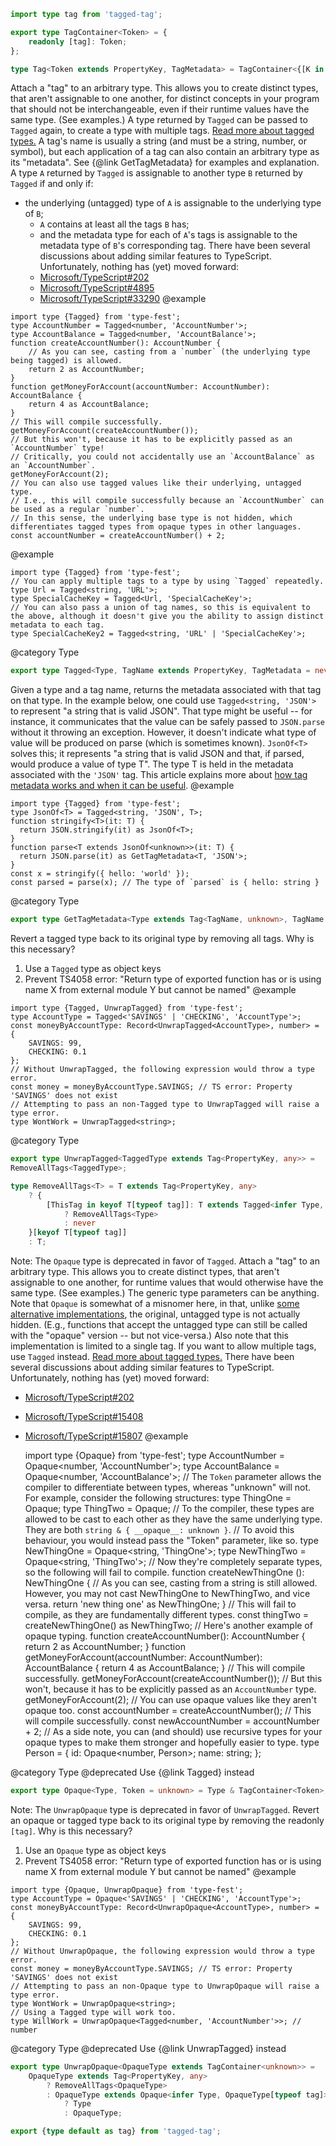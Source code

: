 ``` typescript
import type tag from 'tagged-tag';
```

``` typescript
export type TagContainer<Token> = {
    readonly [tag]: Token;
};
```

``` typescript
type Tag<Token extends PropertyKey, TagMetadata> = TagContainer<{[K in Token]: TagMetadata}>;
```

Attach a "tag" to an arbitrary type. This allows you to create distinct types, that aren't assignable to one another, for distinct concepts in your program that should not be interchangeable, even if their runtime values have the same type. (See examples.)
A type returned by `Tagged` can be passed to `Tagged` again, to create a type with multiple tags.
[Read more about tagged types.](https://medium.com/@KevinBGreene/surviving-the-typescript-ecosystem-branding-and-type-tagging-6cf6e516523d)
A tag's name is usually a string (and must be a string, number, or symbol), but each application of a tag can also contain an arbitrary type as its "metadata". See {@link GetTagMetadata} for examples and explanation.
A type `A` returned by `Tagged` is assignable to another type `B` returned by `Tagged` if and only if:

- the underlying (untagged) type of `A` is assignable to the underlying type of `B`;
  - `A` contains at least all the tags `B` has;
  - and the metadata type for each of `A`'s tags is assignable to the metadata type of `B`'s corresponding tag.
    There have been several discussions about adding similar features to TypeScript. Unfortunately, nothing has (yet) moved forward:
  - [Microsoft/TypeScript#202](https://github.com/microsoft/TypeScript/issues/202)
  - [Microsoft/TypeScript#4895](https://github.com/microsoft/TypeScript/issues/4895)
  - [Microsoft/TypeScript#33290](https://github.com/microsoft/TypeScript/pull/33290)
    @example

<!-- -->

    import type {Tagged} from 'type-fest';
    type AccountNumber = Tagged<number, 'AccountNumber'>;
    type AccountBalance = Tagged<number, 'AccountBalance'>;
    function createAccountNumber(): AccountNumber {
        // As you can see, casting from a `number` (the underlying type being tagged) is allowed.
        return 2 as AccountNumber;
    }
    function getMoneyForAccount(accountNumber: AccountNumber): AccountBalance {
        return 4 as AccountBalance;
    }
    // This will compile successfully.
    getMoneyForAccount(createAccountNumber());
    // But this won't, because it has to be explicitly passed as an `AccountNumber` type!
    // Critically, you could not accidentally use an `AccountBalance` as an `AccountNumber`.
    getMoneyForAccount(2);
    // You can also use tagged values like their underlying, untagged type.
    // I.e., this will compile successfully because an `AccountNumber` can be used as a regular `number`.
    // In this sense, the underlying base type is not hidden, which differentiates tagged types from opaque types in other languages.
    const accountNumber = createAccountNumber() + 2;

@example

    import type {Tagged} from 'type-fest';
    // You can apply multiple tags to a type by using `Tagged` repeatedly.
    type Url = Tagged<string, 'URL'>;
    type SpecialCacheKey = Tagged<Url, 'SpecialCacheKey'>;
    // You can also pass a union of tag names, so this is equivalent to the above, although it doesn't give you the ability to assign distinct metadata to each tag.
    type SpecialCacheKey2 = Tagged<string, 'URL' | 'SpecialCacheKey'>;

@category Type

``` typescript
export type Tagged<Type, TagName extends PropertyKey, TagMetadata = never> = Type & Tag<TagName, TagMetadata>;
```

Given a type and a tag name, returns the metadata associated with that tag on that type.
In the example below, one could use `Tagged<string, 'JSON'>` to represent "a string that is valid JSON". That type might be useful -- for instance, it communicates that the value can be safely passed to `JSON.parse` without it throwing an exception. However, it doesn't indicate what type of value will be produced on parse (which is sometimes known). `JsonOf<T>` solves this; it represents "a string that is valid JSON and that, if parsed, would produce a value of type T". The type T is held in the metadata associated with the `'JSON'` tag.
This article explains more about [how tag metadata works and when it can be useful](https://medium.com/@ethanresnick/advanced-typescript-tagged-types-improved-with-type-level-metadata-5072fc125fcf).
@example

    import type {Tagged} from 'type-fest';
    type JsonOf<T> = Tagged<string, 'JSON', T>;
    function stringify<T>(it: T) {
      return JSON.stringify(it) as JsonOf<T>;
    }
    function parse<T extends JsonOf<unknown>>(it: T) {
      return JSON.parse(it) as GetTagMetadata<T, 'JSON'>;
    }
    const x = stringify({ hello: 'world' });
    const parsed = parse(x); // The type of `parsed` is { hello: string }

@category Type

``` typescript
export type GetTagMetadata<Type extends Tag<TagName, unknown>, TagName extends PropertyKey> = Type[typeof tag][TagName];
```

Revert a tagged type back to its original type by removing all tags.
Why is this necessary?

1.  Use a `Tagged` type as object keys
2.  Prevent TS4058 error: "Return type of exported function has or is using name X from external module Y but cannot be named"
    @example

<!-- -->

    import type {Tagged, UnwrapTagged} from 'type-fest';
    type AccountType = Tagged<'SAVINGS' | 'CHECKING', 'AccountType'>;
    const moneyByAccountType: Record<UnwrapTagged<AccountType>, number> = {
        SAVINGS: 99,
        CHECKING: 0.1
    };
    // Without UnwrapTagged, the following expression would throw a type error.
    const money = moneyByAccountType.SAVINGS; // TS error: Property 'SAVINGS' does not exist
    // Attempting to pass an non-Tagged type to UnwrapTagged will raise a type error.
    type WontWork = UnwrapTagged<string>;

@category Type

``` typescript
export type UnwrapTagged<TaggedType extends Tag<PropertyKey, any>> =
RemoveAllTags<TaggedType>;
```

``` typescript
type RemoveAllTags<T> = T extends Tag<PropertyKey, any>
    ? {
        [ThisTag in keyof T[typeof tag]]: T extends Tagged<infer Type, ThisTag, T[typeof tag][ThisTag]>
            ? RemoveAllTags<Type>
            : never
    }[keyof T[typeof tag]]
    : T;
```

Note: The `Opaque` type is deprecated in favor of `Tagged`.
Attach a "tag" to an arbitrary type. This allows you to create distinct types, that aren't assignable to one another, for runtime values that would otherwise have the same type. (See examples.)
The generic type parameters can be anything.
Note that `Opaque` is somewhat of a misnomer here, in that, unlike [some alternative implementations](https://github.com/microsoft/TypeScript/issues/4895#issuecomment-425132582), the original, untagged type is not actually hidden. (E.g., functions that accept the untagged type can still be called with the "opaque" version -- but not vice-versa.)
Also note that this implementation is limited to a single tag. If you want to allow multiple tags, use `Tagged` instead.
[Read more about tagged types.](https://medium.com/@KevinBGreene/surviving-the-typescript-ecosystem-branding-and-type-tagging-6cf6e516523d)
There have been several discussions about adding similar features to TypeScript. Unfortunately, nothing has (yet) moved forward:
- [Microsoft/TypeScript#202](https://github.com/microsoft/TypeScript/issues/202)
- [Microsoft/TypeScript#15408](https://github.com/Microsoft/TypeScript/issues/15408)
- [Microsoft/TypeScript#15807](https://github.com/Microsoft/TypeScript/issues/15807)
@example

    import type {Opaque} from 'type-fest';
    type AccountNumber = Opaque<number, 'AccountNumber'>;
    type AccountBalance = Opaque<number, 'AccountBalance'>;
    // The `Token` parameter allows the compiler to differentiate between types, whereas "unknown" will not. For example, consider the following structures:
    type ThingOne = Opaque<string>;
    type ThingTwo = Opaque<string>;
    // To the compiler, these types are allowed to be cast to each other as they have the same underlying type. They are both `string & { __opaque__: unknown }`.
    // To avoid this behaviour, you would instead pass the "Token" parameter, like so.
    type NewThingOne = Opaque<string, 'ThingOne'>;
    type NewThingTwo = Opaque<string, 'ThingTwo'>;
    // Now they're completely separate types, so the following will fail to compile.
    function createNewThingOne (): NewThingOne {
        // As you can see, casting from a string is still allowed. However, you may not cast NewThingOne to NewThingTwo, and vice versa.
        return 'new thing one' as NewThingOne;
    }
    // This will fail to compile, as they are fundamentally different types.
    const thingTwo = createNewThingOne() as NewThingTwo;
    // Here's another example of opaque typing.
    function createAccountNumber(): AccountNumber {
        return 2 as AccountNumber;
    }
    function getMoneyForAccount(accountNumber: AccountNumber): AccountBalance {
        return 4 as AccountBalance;
    }
    // This will compile successfully.
    getMoneyForAccount(createAccountNumber());
    // But this won't, because it has to be explicitly passed as an `AccountNumber` type.
    getMoneyForAccount(2);
    // You can use opaque values like they aren't opaque too.
    const accountNumber = createAccountNumber();
    // This will compile successfully.
    const newAccountNumber = accountNumber + 2;
    // As a side note, you can (and should) use recursive types for your opaque types to make them stronger and hopefully easier to type.
    type Person = {
        id: Opaque<number, Person>;
        name: string;
    };

@category Type
@deprecated Use {@link Tagged} instead

``` typescript
export type Opaque<Type, Token = unknown> = Type & TagContainer<Token>;
```

Note: The `UnwrapOpaque` type is deprecated in favor of `UnwrapTagged`.
Revert an opaque or tagged type back to its original type by removing the readonly `[tag]`.
Why is this necessary?

1.  Use an `Opaque` type as object keys
2.  Prevent TS4058 error: "Return type of exported function has or is using name X from external module Y but cannot be named"
    @example

<!-- -->

    import type {Opaque, UnwrapOpaque} from 'type-fest';
    type AccountType = Opaque<'SAVINGS' | 'CHECKING', 'AccountType'>;
    const moneyByAccountType: Record<UnwrapOpaque<AccountType>, number> = {
        SAVINGS: 99,
        CHECKING: 0.1
    };
    // Without UnwrapOpaque, the following expression would throw a type error.
    const money = moneyByAccountType.SAVINGS; // TS error: Property 'SAVINGS' does not exist
    // Attempting to pass an non-Opaque type to UnwrapOpaque will raise a type error.
    type WontWork = UnwrapOpaque<string>;
    // Using a Tagged type will work too.
    type WillWork = UnwrapOpaque<Tagged<number, 'AccountNumber'>>; // number

@category Type
@deprecated Use {@link UnwrapTagged} instead

``` typescript
export type UnwrapOpaque<OpaqueType extends TagContainer<unknown>> =
    OpaqueType extends Tag<PropertyKey, any>
        ? RemoveAllTags<OpaqueType>
        : OpaqueType extends Opaque<infer Type, OpaqueType[typeof tag]>
            ? Type
            : OpaqueType;
```

``` typescript
export {type default as tag} from 'tagged-tag';
```